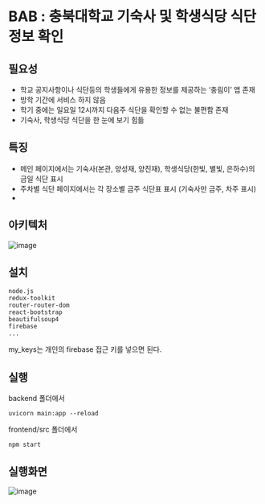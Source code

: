 # BAB : 충북대학교 기숙사 및 학생식당 식단 정보 확인

## 필요성
- 학교 공지사항이나 식단등의 학생들에게 유용한 정보를 제공하는 ‘충림이’ 앱 존재
- 방학 기간에 서비스 하지 않음
- 학기 중에는 일요일 12시까지 다음주 식단을 확인할 수 없는 불편함 존재
- 기숙사, 학생식당 식단을 한 눈에 보기 힘듦

## 특징
- 메인  페이지에서는 기숙사(본관, 양성재, 양진재), 학생식당(한빛, 별빛, 은하수)의 금일 식단 표시
- 주차별 식단 페이지에서는 각 장소별 금주 식단표 표시 (기숙사만 금주, 차주 표시)
- 

## 아키텍처
![image](https://user-images.githubusercontent.com/85085804/215932227-7852e923-b061-4d21-9b39-51285380afa6.png)

## 설치
```
node.js
redux-toolkit
router-router-dom
react-bootstrap
beautifulsoup4
firebase
...
```

my_keys는 개인의 firebase 접근 키를 넣으면 된다.

## 실행

backend 폴더에서
```
uvicorn main:app --reload
```

frontend/src 폴더에서
```
npm start
```

## 실행화면
![image](https://user-images.githubusercontent.com/85085804/215932084-f4fc1acb-a41a-42db-838f-7a7d66801a0a.png)
